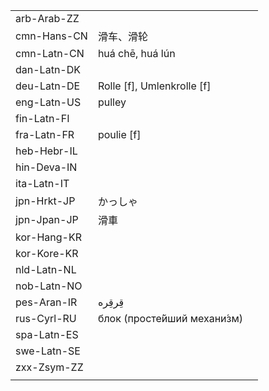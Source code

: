 | | | |
|-|-|-|
| arb-Arab-ZZ |  |  |
| cmn-Hans-CN | 滑车、滑轮 |  |
| cmn-Latn-CN | huá chē, huá lún |  |
| dan-Latn-DK |  |  |
| deu-Latn-DE | Rolle [f], Umlenkrolle [f] |  |
| eng-Latn-US | pulley |  |
| fin-Latn-FI |  |  |
| fra-Latn-FR | poulie [f] |  |
| heb-Hebr-IL |  |  |
| hin-Deva-IN |  |  |
| ita-Latn-IT |  |  |
| jpn-Hrkt-JP | かっしゃ |  |
| jpn-Jpan-JP | 滑車 |  |
| kor-Hang-KR |  |  |
| kor-Kore-KR |  |  |
| nld-Latn-NL |  |  |
| nob-Latn-NO |  |  |
| pes-Aran-IR | قِرقِره |  |
| rus-Cyrl-RU | блок (просте́йший механи́зм) |  |
| spa-Latn-ES |  |  |
| swe-Latn-SE |  |  |
| zxx-Zsym-ZZ |  |  |
|  |  |  |